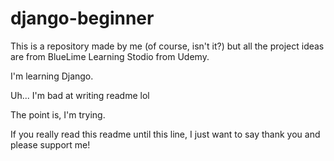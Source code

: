 # django-beginner

This is a repository made by me (of course, isn't it?) but all the project ideas are from BlueLime Learning Stodio from Udemy.

I'm learning Django.

Uh... I'm bad at writing readme lol

The point is, I'm trying.

If you really read this readme until this line, I just want to say thank you and please support me!
